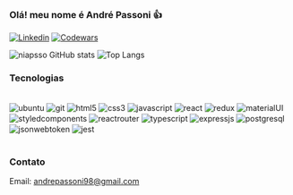 ### Olá! meu nome é André Passoni 👍

[![Linkedin](https://img.shields.io/badge/LinkedIn-0077B5?style=for-the-badge&logo=linkedin&logoColor=white)](https://www.linkedin.com/in/andre-passoni/)
[![Codewars](https://img.shields.io/badge/Codewars-B1361E?style=for-the-badge&logo=Codewars&logoColor=white)](https://www.codewars.com/users/niapsso)

![niapsso GitHub stats](https://github-readme-stats.vercel.app/api?username=niapsso&count_private=true&show_icons=true&theme=dracula)
![Top Langs](https://github-readme-stats.vercel.app/api/top-langs/?username=niapsso&layout=compact&theme=tokyonight)

### Tecnologias 
<div style="display: inline_block"><br/>
  <img src="https://img.shields.io/badge/Ubuntu-E95420?style=for-the-badge&logo=ubuntu&logoColor=white" alt="ubuntu" align="center"/>
  <img src="https://img.shields.io/badge/GIT-E44C30?style=for-the-badge&logo=git&logoColor=white" alt="git" align="center" />
  <img src="https://img.shields.io/badge/HTML5-E34F26?style=for-the-badge&logo=html5&logoColor=white" alt="html5" align="center"/>
  <img src="https://img.shields.io/badge/CSS3-1572B6?style=for-the-badge&logo=css3&logoColor=white" alt="css3" align="center"/>
  <img src="https://img.shields.io/badge/JavaScript-323330?style=for-the-badge&logo=javascript&logoColor=F7DF1E" alt="javascript" align="center"/>
  <img src="https://img.shields.io/badge/React-20232A?style=for-the-badge&logo=react&logoColor=61DAFB" alt="react" align="center"/>
  <img src="https://img.shields.io/badge/Redux-593D88?style=for-the-badge&logo=redux&logoColor=white" alt="redux" align="center"/>
  <img src="https://img.shields.io/badge/Material--UI-0081CB?style=for-the-badge&logo=material-ui&logoColor=white" alt="materialUI" align="center"/>
  <img src="https://img.shields.io/badge/styled--components-DB7093?style=for-the-badge&logo=styled-components&logoColor=white" alt="styledcomponents" align="center"/>
  <img src="https://img.shields.io/badge/React_Router-CA4245?style=for-the-badge&logo=react-router&logoColor=white" alt="reactrouter" align="center"/>
  <img src="https://img.shields.io/badge/TypeScript-007ACC?style=for-the-badge&logo=typescript&logoColor=white" alt="typescript" align="center"/>
  <img src="https://img.shields.io/badge/Express.js-404D59?style=for-the-badge" alt="expressjs" align="center"/>
  <img src="https://img.shields.io/badge/PostgreSQL-316192?style=for-the-badge&logo=postgresql&logoColor=white" alt="postgresql" align="center"/>
  <img src="https://img.shields.io/badge/json%20web%20tokens-323330?style=for-the-badge&logo=json-web-tokens&logoColor=pink" alt="jsonwebtoken" align="center"/>
  <img src="https://img.shields.io/badge/Jest-323330?style=for-the-badge&logo=Jest&logoColor=white" alt="jest" align="center"/>
</div><br/>

### Contato

Email: andrepassoni98@gmail.com
